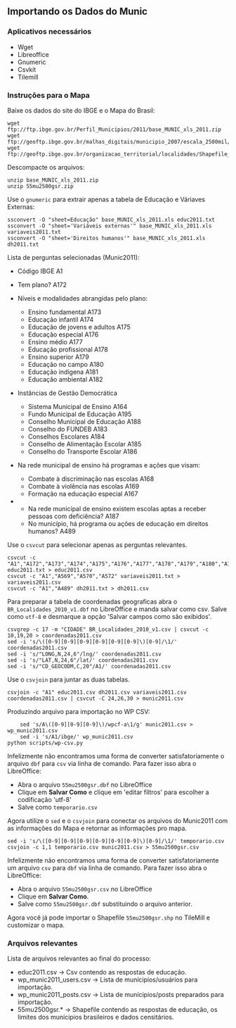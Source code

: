## Importando os Dados do Munic

### Aplicativos necessários

* Wget
* Libreoffice
* Gnumeric
* Csvkit
* Tilemill

### Instruções para o Mapa

Baixe os dados do site do IBGE e o Mapa do Brasil:

    wget ftp://ftp.ibge.gov.br/Perfil_Municipios/2011/base_MUNIC_xls_2011.zip
    wget ftp://geoftp.ibge.gov.br/malhas_digitais/municipio_2007/escala_2500mil/proj_geografica_sirgas2000/brasil/55mu2500gsr.zip
    wget ftp://geoftp.ibge.gov.br/organizacao_territorial/localidades/Shapefile_SHP/BR_Localidades_2010_v1.dbf
    
Descompacte os arquivos:

    unzip base_MUNIC_xls_2011.zip
    unzip 55mu2500gsr.zip
    
Use o `gnumeric` para extrair apenas a tabela de Educação e Váriaves Externas:

    ssconvert -O "sheet=Educação" base_MUNIC_xls_2011.xls educ2011.txt
    ssconvert -O "sheet='Variáveis externas'" base_MUNIC_xls_2011.xls variaveis2011.txt
    ssconvert -O "sheet='Direitos humanos'" base_MUNIC_xls_2011.xls dh2011.txt
    
Lista de perguntas selecionadas (Munic2011):

* Código IBGE A1
* Tem plano? A172

* Níveis e modalidades abrangidas pelo plano:	
	* Ensino fundamental	A173
	* Educação infantil	A174
	* Educação de jovens e adultos A175
	* Educação especial	A176
	* Ensino médio	A177
	* Educação profissional	A178
	* Ensino superior	A179
	* Educação no campo	A180
	* Educação indígena	A181
	* Educação ambiental	A182
* Instâncias de Gestão Democrática	
	* Sistema Municipal de Ensino	A164
	* Fundo Municipal de Educação	A195
	* Conselho Municipal de Educação	A188
	* Conselho do FUNDEB A183
	* Conselhos Escolares	A184
	* Conselho de Alimentação Escolar	A185
	* Conselho do Transporte Escolar	A186
* Na rede municipal de ensino há programas e ações que visam:	
	* Combate à discriminação nas escolas 	A168
	* Combate à violência nas escolas 	A169
	* Formação na educação especial A167
* 
	* Na rede municipal de ensino existem escolas aptas a receber pessoas com deficiência?	A187
	* No município, há programa ou ações de educação em direitos humanos? 	A489


Use o `csvcut` para selecionar apenas as perguntas relevantes.

    csvcut -c "A1","A172","A173","A174","A175","A176","A177","A178","A179","A180","A181","A182","A164","A195","A188","A183","A184","A185","A186","A168","A169","A167","A187" educ2011.txt > educ2011.csv
    csvcut -c "A1","A569","A570","A572" variaveis2011.txt > variaveis2011.csv
    csvcut -c "A1","A489" dh2011.txt > dh2011.csv
    
Para preparar a tabela de coordenadas geograficas abra o `BR_Localidades_2010_v1.dbf` no LibreOffice e manda salvar como csv. Salve como `utf-8` e desmarque a opção 'Salvar campos como são exibidos'.

    csvgrep -c 17 -m "CIDADE" BR_Localidades_2010_v1.csv | csvcut -c 10,19,20 > coordenadas2011.csv
    sed -i 's/\([0-9][0-9][0-9][0-9][0-9][0-9]\)[0-9]/\1/' coordenadas2011.csv
    sed -i 's/"LONG,N,24,6"/lng/' coordenadas2011.csv
    sed -i 's/"LAT,N,24,6"/lat/' coordenadas2011.csv
    sed -i 's/"CD_GEOCODM,C,20"/A1/' coordenadas2011.csv

Use o `csvjoin` para juntar as duas tabelas.

    csvjoin -c "A1" educ2011.csv dh2011.csv variaveis2011.csv coordenadas2011.csv | csvcut -C 24,26,30 > munic2011.csv
    

Produzindo arquivo para importação no WP CSV:

		sed 's/A\([0-9][0-9][0-9]\)/wpcf-a\1/g' munic2011.csv > wp_munic2011.csv
		sed -i 's/A1/ibge/' wp_munic2011.csv
    python scripts/wp-csv.py

Infelizmente não encontramos uma forma de converter satisfatoriamente o arquivo `dbf` para `csv` via linha de comando. Para fazer isso abra o LibreOffice:
* Abra o arquivo `55mu2500gsr.dbf` no LibreOffice
* Clique em **Salvar Como** e clique em 'editar filtros' para escolher a codificação 'utf-8'
* Salve como `temporario.csv`

Agora utilize o `sed` e o `csvjoin` para conectar os arquivos do Munic2011 com as informações do Mapa e retornar as informações pro mapa.

    sed -i 's/\([0-9][0-9][0-9][0-9][0-9][0-9]\)[0-9]/\1/' temporario.csv
    csvjoin -c 1,1 temporario.csv munic2011.csv > 55mu2500gsr.csv
    
Infelizmente não encontramos uma forma de converter satisfatoriamente um arquivo `csv` para `dbf` via linha de comando. Para fazer isso abra o LibreOffice:
* Abra o arquivo `55mu2500gsr.csv` no LibreOffice
* Clique em **Salvar Como**.
* Salve como `55mu2500gsr.dbf` substituindo o arquivo anterior.

Agora você já pode importar o Shapefile `55mu2500gsr.shp` no TileMill e customizar o mapa.
    
### Arquivos relevantes

Lista de arquivos relevantes ao final do processo:

* educ2011.csv -> Csv contendo as respostas de educação.
* wp_munic2011_users.csv -> Lista de munícipios/usuários para importação.
* wp_munic2011_posts.csv -> Lista de munícipios/posts preparados para importação.
* 55mu2500gsr.* -> Shapefile contendo as respostas de educação, os limites dos munícipios brasileiros e dados censitários.